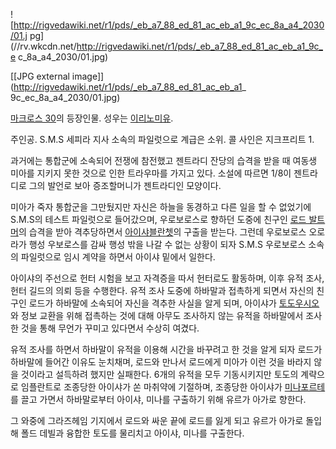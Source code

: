 ![http://rigvedawiki.net/r1/pds/_eb_a7_88_ed_81_ac_eb_a1_9c_ec_8a_a4_2030/01.j
pg](//rv.wkcdn.net/http://rigvedawiki.net/r1/pds/_eb_a7_88_ed_81_ac_eb_a1_9c_e
c_8a_a4_2030/01.jpg)

[[JPG external image]](http://rigvedawiki.net/r1/pds/_eb_a7_88_ed_81_ac_eb_a1_
9c_ec_8a_a4_2030/01.jpg)

[마크로스 30](%EB%A7%88%ED%81%AC%EB%A1%9C%EC%8A%A4%2030.md)의 등장인물. 성우는 [이리노미유](%EC%9D%B4%EB%A6%AC%EB%85%B8%20%EB%AF%B8%EC%9C%A0.md).

주인공. S.M.S 세피라 지사 소속의 파일럿으로 계급은 소위. 콜 사인은 지크프리트 1.

과거에는 통합군에 소속되어 전쟁에 참전했고 젠트라디 잔당의 습격을 받을 때 여동생 미아를 지키지 못한 것으로 인한 트라우마를 가지고 있다.
소설에 따르면 1/8이 젠트라디로 그의 발언로 보아 증조할머니가 젠트라디인 모양이다.

미아가 죽자 통합군을 그만뒀지만 자신은 하늘을 동경하고 다른 일을 할 수 없었기에 S.M.S의 테스트 파일럿으로 들어갔으며, 우로보로스로
향하던 도중에 친구인 [로드 발트머](%EB%A1%9C%EB%93%9C%20%EB%B0%9C%ED%8A%B8%EB%A8%B8.md)의
습격을 받아 격추당하면서 [아이샤블란쳇](%EC%95%84%EC%9D%B4%EC%83%A4%20%EB%B8%94%EB%9E%80%EC%B3%87.md)의 구출을
받는다. 그런데 우로보로스 오로라가 행성 우보로스를 감싸 행성 밖을 나갈 수 없는 상황이 되자 S.M.S 우로보로스 소속의 파일럿으로 임시
계약을 하면서 아이샤 밑에서 일한다.

아이샤의 주선으로 헌터 시험을 보고 자격증을 따서 헌터로도 활동하며, 이후 유적 조사, 헌터 길드의 의뢰 등을 수행한다. 유적 조사 도중에
하바말과 접촉하게 되면서 자신의 친구인 로드가 하바말에 소속되어 자신을 격추한 사실을 알게 되며, 아이샤가 [토도우시오](%ED%86%A0%EB%8F%84%20%EC%9A%B0%EC%8B%9C%EC%98%A4.md)와 정보 교환을 위해 접촉하는
것에 대해 아무도 조사하지 않는 유적을 하바말에서 조사한 것을 통해 무언가 꾸미고 있다면서 수상히 여겼다.

유적 조사를 하면서 하바말이 유적을 이용해 시간을 바꾸려고 한 것을 알게 되자 로드가 하바말에 들어간 이유도 눈치채며, 로드와 만나서
로드에게 미아가 이런 것을 바라지 않을 것이라고 설득하려 했지만 실패한다. 6개의 유적을 모두 기동시키지만 토도의 계략으로 임플란트로
조종당한 아이샤가 쏜 마취약에 기절하며, 조종당한 아이샤가 [미나포르테](%EB%AF%B8%EB%82%98%20%ED%8F%AC%EB%A5%B4%ED%85%8C.md)를 끌고 가면서 하바말로부터
아이샤, 미나를 구출하기 위해 유르가 아가로 향한다.

그 와중에 그라즈헤임 기지에서 로드와 싸운 끝에 로드를 잃게 되고 유르가 아가로 돌입해 폴드 데빌과 융합한 토도를 물리치고 아이샤, 미나를
구출한다.

